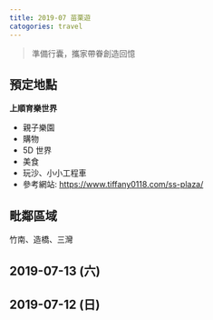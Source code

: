 ```yaml
---
title: 2019-07 苗栗遊
catogories: travel
---
```


>準備行囊，攜家帶眷創造回憶

## 預定地點
**上順育樂世界**
* 親子樂園
* 購物
* 5D 世界
* 美食
* 玩沙、小小工程車
* 參考網站: <https://www.tiffany0118.com/ss-plaza/>

## 毗鄰區域
竹南、造橋、三灣

## 2019-07-13 (六)
## 2019-07-12 (日)